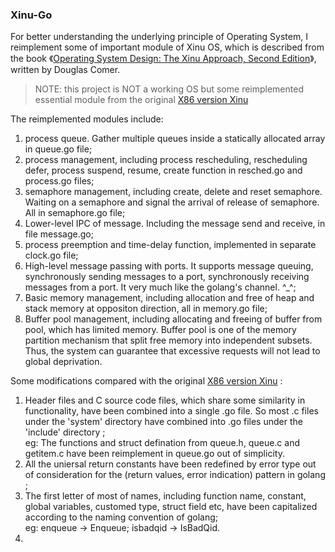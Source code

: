 ### Xinu-Go

For better understanding the underlying principle of Operating System, I reimplement some of important module of Xinu OS, which is described from the book 《[Operating System Design: The Xinu Approach, Second Edition](https://www.amazon.com/Operating-System-Design-Approach-Second/dp/1498712436/ref=sr_1_1?dchild=1&keywords=xinu&qid=1611368492&sr=8-1)》, written by Douglas Comer.


> NOTE: this project is NOT a working OS but some reimplemented essential module from the original [X86 version Xinu](https://xinu.cs.purdue.edu/files/Xinu-code-Galileo.tar.gz)


The reimplemented modules include:<br>
1. process queue. Gather multiple queues inside a statically allocated array in queue.go file; <br>
2. process management, including process rescheduling, rescheduling defer, process suspend, resume, create function in resched.go and process.go files; <br>
3. semaphore management, including create, delete and reset semaphore. Waiting on a semaphore and signal the arrival of release of semaphore. All in semaphore.go file; <br>
4. Lower-level IPC of message. Including the message send and receive, in file message.go; <br>
5. process preemption and time-delay function, implemented in separate clock.go file; <br>
6. High-level message passing with ports. It supports message queuing, synchronously sending messages to a port, synchronously receiving messages from a port. It very much like the golang's channel. ^_^; <br> 
7. Basic memory management, including allocation and free of heap and stack memory at oppositon direction, all in memory.go file; <br>
8. Buffer pool management, including allocating and freeing of buffer from pool, which has limited memory. Buffer pool is one of the memory partition mechanism that split free memory into independent subsets. Thus, the system can guarantee that excessive requests will not lead to global deprivation.<br>


Some modifications compared with the original [X86 version Xinu](https://xinu.cs.purdue.edu/files/Xinu-code-Galileo.tar.gz) : <br>
1. Header files and C source code files, which share some similarity in functionality, have been combined into a single .go file. So most .c files under the 'system' directory have combined into .go files under the 'include' directory ; <br>
    eg: The functions and struct defination from queue.h, queue.c and getitem.c have been reimplement in queue.go out of simplicity. <br>
2.  All the uniersal return constants have been redefined by error type out of consideration for the (return values, error indication) pattern in golang ; <br>
3. The first letter of most of  names, including function name, constant, global variables, customed type, struct field etc,  have been capitalized according to the naming convention of golang; <br>
    eg: enqueue -> Enqueue; isbadqid -> IsBadQid. <br>
4. 